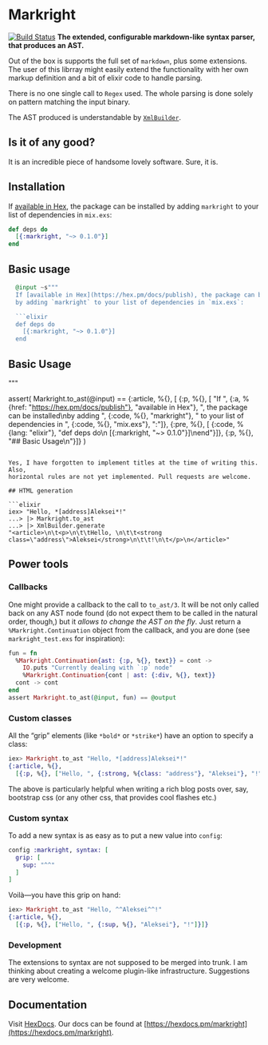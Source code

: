 # Markright

[![Build Status](https://travis-ci.org/mudasobwa/markright.svg?branch=master)](https://travis-ci.org/mudasobwa/markright) **The extended, configurable markdown-like syntax parser, that produces an AST.**

Out of the box is supports the full set of `markdown`, plus some extensions.
The user of this librray might easily extend the functionality with her own
markup definition and a bit of elixir code to handle parsing.

There is no one single call to `Regex` used. The whole parsing is done solely
on pattern matching the input binary.

The AST produced is understandable by [`XmlBuilder`](https://github.com/joshnuss/xml_builder).

## Is it of any good?

It is an incredible piece of handsome lovely software. Sure, it is.

## Installation

If [available in Hex](https://hex.pm/docs/publish), the package can be installed
by adding `markright` to your list of dependencies in `mix.exs`:

```elixir
def deps do
  [{:markright, "~> 0.1.0"}]
end
```

## Basic usage

```elixir
  @input ~s"""
  If [available in Hex](https://hex.pm/docs/publish), the package can be installed
  by adding `markright` to your list of dependencies in `mix.exs`:

  ```elixir
  def deps do
    [{:markright, "~> 0.1.0"}]
  end
  ```

  ## Basic Usage
"""

assert(
  Markright.to_ast(@input) ==
  {:article, %{}, [
    {:p, %{}, [
      "If ",
      {:a, %{href: "https://hex.pm/docs/publish"},
      "available in Hex"},
      ", the package can be installed\nby adding ",
      {:code, %{}, "markright"},
      " to your list of dependencies in ",
      {:code, %{}, "mix.exs"},
      ":"]},
    {:pre, %{}, [
      {:code, %{lang: "elixir"},
        "def deps do\n  [{:markright, \"~> 0.1.0\"}]\nend"}]},
    {:p, %{}, "## Basic Usage\n"}]}
)
```

Yes, I have forgotten to implement titles at the time of writing this. Also,
horizontal rules are not yet implemented. Pull requests are welcome.

## HTML generation

```elixir
iex> "Hello, *[address]Aleksei*!"
...> |> Markright.to_ast
...> |> XmlBuilder.generate
"<article>\n\t<p>\n\t\tHello, \n\t\t<strong class=\"address\">Aleksei</strong>\n\t\t!\n\t</p>\n</article>"
```

## Power tools

### Callbacks

One might provide a callback to the call to `to_ast/3`. It will be not only
called back on any AST node found (do not expect them to be called in the
natural order, though,) but it _allows to change the AST on the fly_. Just
return a `%Markright.Continuation` object from the callback, and you are done
(see `markright_test.exs` for inspiration):

```elixir
fun = fn
  %Markright.Continuation{ast: {:p, %{}, text}} = cont ->
    IO.puts "Currently dealing with `:p` node"
    %Markright.Continuation{cont | ast: {:div, %{}, text}}
  cont -> cont
end
assert Markright.to_ast(@input, fun) == @output
```

### Custom classes

All the “grip” elements (like `*bold*` or `*strike*`) have an option to specify
a class:

```elixir
iex> Markright.to_ast "Hello, *[address]Aleksei*!"
{:article, %{},
  [{:p, %{}, ["Hello, ", {:strong, %{class: "address"}, "Aleksei"}, "!"]}]}
```

The above is particularly helpful when writing a rich blog posts over, say,
bootstrap css (or any other css, that provides cool flashes etc.)

### Custom syntax

To add a new syntax is as easy as to put a new value into `config`:

```elixir
config :markright, syntax: [
  grip: [
    sup: "^^"
  ]
]
```

Voilà—you have this grip on hand:

```elixir
iex> Markright.to_ast "Hello, ^^Aleksei^^!"
{:article, %{},
  [{:p, %{}, ["Hello, ", {:sup, %{}, "Aleksei"}, "!"]}]}
```

### Development

The extensions to syntax are not supposed to be merged into trunk. I am thinking
about creating a welcome plugin-like infrastructure. Suggestions are very welcome.

## Documentation

Visit [HexDocs](https://hexdocs.pm). Our docs can
be found at [https://hexdocs.pm/markright](https://hexdocs.pm/markright).
